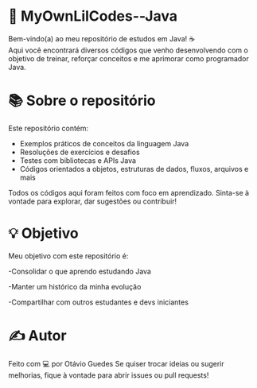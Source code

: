 # 🧠 MyOwnLilCodes--Java

Bem-vindo(a) ao meu repositório de estudos em Java! ☕  
Aqui você encontrará diversos códigos que venho desenvolvendo com o objetivo de treinar, reforçar conceitos e me aprimorar como programador Java.

# 📚 Sobre o repositório

Este repositório contém:

- Exemplos práticos de conceitos da linguagem Java
- Resoluções de exercícios e desafios
- Testes com bibliotecas e APIs Java
- Códigos orientados a objetos, estruturas de dados, fluxos, arquivos e mais

Todos os códigos aqui foram feitos com foco em aprendizado. Sinta-se à vontade para explorar, dar sugestões ou contribuir!

# 💡 Objetivo
Meu objetivo com este repositório é:

-Consolidar o que aprendo estudando Java

-Manter um histórico da minha evolução

-Compartilhar com outros estudantes e devs iniciantes

# ✍️ Autor
Feito com 💻 por Otávio Guedes
Se quiser trocar ideias ou sugerir melhorias, fique à vontade para abrir issues ou pull requests!
